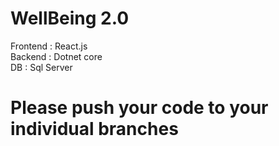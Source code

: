 # WellBeing 2.0

Frontend : React.js                     
Backend : Dotnet core                   
DB : Sql Server           

# Please push your code to your individual branches


